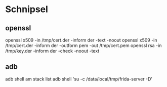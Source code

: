 # Schnipsel

## openssl
openssl x509 -in /tmp/cert.der -inform der -text -noout
openssl x509 -in /tmp/cert.der -inform der -outform pem -out /tmp/cert.pem
openssl rsa -in /tmp/key.der -inform der -check -noout -text

## adb
adb shell am stack list
adb shell 'su -c /data/local/tmp/frida-server -D'
